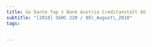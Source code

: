 ```yaml
---
title: Go Dante Yap v Bank Austria Creditanstalt AG 
subtitle: "[2010] SGHC 220 / 05\_August\_2010"
tags:


---
```


